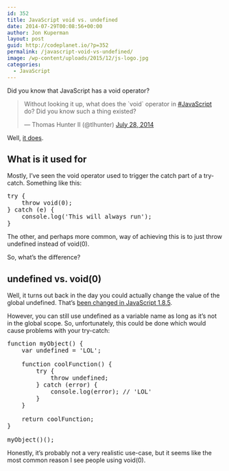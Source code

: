 ```yaml
---
id: 352
title: JavaScript void vs. undefined
date: 2014-07-29T00:08:56+00:00
author: Jon Kuperman
layout: post
guid: http://codeplanet.io/?p=352
permalink: /javascript-void-vs-undefined/
image: /wp-content/uploads/2015/12/js-logo.jpg
categories:
  - JavaScript
---
```

Did you know that JavaScript has a void operator?

<blockquote class="twitter-tweet" lang="en">
  <p>
    Without looking it up, what does the `void` operator in <a href="https://twitter.com/hashtag/JavaScript?src=hash">#JavaScript</a> do? Did you know such a thing existed?
  </p>
  
  <p>
    — Thomas Hunter II (@tlhunter) <a href="https://twitter.com/tlhunter/statuses/493908517535748096">July 28, 2014</a>
  </p>
</blockquote>



Well, [it does](https://developer.mozilla.org/en-US/docs/Web/JavaScript/Reference/Operators/void).

## What is it used for

Mostly, I&#8217;ve seen the void operator used to trigger the catch part of a try-catch. Something like this:

<pre class="lang:js decode:true ">try {
    throw void(0);
} catch (e) {
    console.log('This will always run');
}</pre>

The other, and perhaps more common, way of achieving this is to just throw undefined instead of void(0).

So, what&#8217;s the difference?

## undefined vs. void(0)

Well, it turns out back in the day you could actually change the value of the global undefined. That&#8217;s [been changed in JavaScript 1.8.5](https://developer.mozilla.org/en-US/docs/Web/JavaScript/Reference/Global_Objects/undefined#Description).

However, you can still use undefined as a variable name as long as it&#8217;s not in the global scope. So, unfortunately, this could be done which would cause problems with your try-catch:

<pre class="lang:js decode:true ">function myObject() {
    var undefined = 'LOL';

    function coolFunction() {
        try {
            throw undefined;
        } catch (error) {
            console.log(error); // 'LOL'
        }
    }
  
    return coolFunction;
}
    
myObject()();</pre>

Honestly, it&#8217;s probably not a very realistic use-case, but it seems like the most common reason I see people using void(0).

&nbsp;

&nbsp;